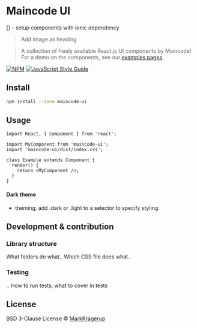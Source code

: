 # Maincode UI

[] - setup components with ionic dependency

> Add image as heading

> A collection of freely available React.js UI components by Maincode!
> For a demo on the components, see our [examples pages](https://maincode-org.github.io/maincode-ui/).

[![NPM](https://img.shields.io/npm/v/maincode-ui.svg)](https://www.npmjs.com/package/maincode-ui) [![JavaScript Style Guide](https://img.shields.io/badge/code_style-standard-brightgreen.svg)](https://standardjs.com)

## Install

```bash
npm install --save maincode-ui
```

## Usage

```tsx
import React, { Component } from 'react';

import MyComponent from 'maincode-ui';
import 'maincode-ui/dist/index.css';

class Example extends Component {
  render() {
    return <MyComponent />;
  }
}
```

#### Dark theme

- theming, add .dark or .light to a selector to specify styling.

## Development & contribution

### Library structure

What folders do what..
Which CSS file does what..

### Testing

.. How to run tests, what to cover in tests

## License

BSD 3-Clause License © [MarkKragerup](https://github.com/MarkKragerup)
